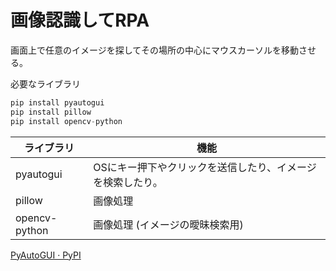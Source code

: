 # 画像認識してRPA

画面上で任意のイメージを探してその場所の中心にマウスカーソルを移動させる。



必要なライブラリ

```python
pip install pyautogui
pip install pillow
pip install opencv-python
```



| ライブラリ    | 機能                                                       |
| ------------- | ---------------------------------------------------------- |
| pyautogui     | OSにキー押下やクリックを送信したり、イメージを検索したり。 |
| pillow        | 画像処理                                                   |
| opencv-python | 画像処理 (イメージの曖昧検索用)                            |

[PyAutoGUI · PyPI](https://pypi.org/project/PyAutoGUI/)
